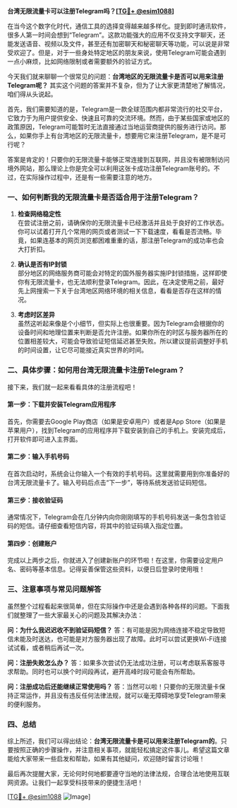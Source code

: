 **台湾无限流量卡可以注册Telegram吗？[[TG💪+ @esim1088](https://t.me/s/esim1088)]**

在当今这个数字化时代，通信工具的选择变得越来越多样化。提到即时通讯软件，很多人第一时间会想到“Telegram”。这款功能强大的应用不仅支持文字聊天，还能发送语音、视频以及文件，甚至还有加密聊天和秘密聊天等功能，可以说是非常受欢迎了。但是，对于一些身处特定地区的朋友来说，使用Telegram可能会遇到一点小麻烦，比如网络限制或者需要额外的验证方式。

今天我们就来聊聊一个很常见的问题：**台湾地区的无限流量卡是否可以用来注册Telegram呢？** 其实这个问题的答案并不复杂，但为了让大家更清楚地了解情况，咱们得从头说起。

首先，我们需要知道的是，Telegram是一款全球范围内都非常流行的社交平台，它致力于为用户提供安全、快速且可靠的交流环境。然而，由于某些国家或地区的政策原因，Telegram可能暂时无法直接通过当地运营商提供的服务进行访问。那么，如果你手上有台湾地区的无限流量卡，想要用它来注册Telegram，是不是可行呢？

答案是肯定的！只要你的无限流量卡能够正常连接到互联网，并且没有被限制访问境外网站，那么理论上你是完全可以利用这张卡成功注册Telegram账号的。不过，在实际操作过程中，还是有一些需要注意的地方。

### 一、如何判断我的无限流量卡是否适合用于注册Telegram？

1. **检查网络稳定性**  
   在尝试注册之前，请确保你的无限流量卡已经激活并且处于良好的工作状态。你可以试着打开几个常用的网页或者测试一下下载速度，看看是否流畅。毕竟，如果连基本的网页浏览都困难重重的话，那注册Telegram的成功率也会大打折扣。

2. **确认是否有IP封锁**  
   部分地区的网络服务商可能会对特定的国外服务器实施IP封锁措施，这样即使你有无限流量卡，也无法顺利登录Telegram。因此，在决定使用之前，最好先上网搜索一下关于台湾地区网络环境的相关信息，看看是否存在这样的情况。

3. **考虑时区差异**  
   虽然这听起来像是个小细节，但实际上也很重要。因为Telegram会根据你的设备时间和地理位置来判断是否允许注册。如果你所在的时区与服务器所在的位置相差较大，可能会导致验证短信延迟甚至失败。所以建议提前调整好手机的时间设置，让它尽可能接近真实世界的时间。

### 二、具体步骤：如何用台湾无限流量卡注册Telegram？

接下来，我们就一起来看看具体的注册流程吧！

#### 第一步：下载并安装Telegram应用程序
首先，你需要去Google Play商店（如果是安卓用户）或者是App Store（如果是苹果用户），找到Telegram的应用程序并下载安装到自己的手机上。安装完成后，打开软件即可进入主界面。

#### 第二步：输入手机号码
在首次启动时，系统会让你输入一个有效的手机号码。这里就需要用到你准备好的台湾无限流量卡了。输入号码后点击“下一步”，等待系统发送验证码短信。

#### 第三步：接收验证码
通常情况下，Telegram会在几分钟内向你刚刚填写的手机号码发送一条包含验证码的短信。请仔细查看短信内容，将其中的验证码填入指定位置。

#### 第四步：创建账户
完成以上两步之后，你就进入了创建新账户的环节啦！在这里，你需要设定用户名、密码等基本信息。记得妥善保管这些资料，以便日后登录时使用哦！

### 三、注意事项与常见问题解答

虽然整个过程看起来很简单，但在实际操作中还是会遇到各种各样的问题。下面我们就整理了一些大家最关心的问题及其解决办法：

**问：为什么我迟迟收不到验证码短信？**
答：有可能是因为网络连接不稳定导致短信未能及时送达，也可能是对方服务器出现了故障。此时可以尝试更换Wi-Fi连接试试看，或者稍后再试一次。

**问：注册失败怎么办？**
答：如果多次尝试仍无法成功注册，可以考虑联系客服寻求帮助。同时也可以换个时间段再试，避开高峰时段可能会有所帮助。

**问：注册成功后还能继续正常使用吗？**
答：当然可以啦！只要你的无限流量卡保持正常运作，并且没有违反任何法律法规，就可以毫无障碍地享受Telegram带来的便利服务。

### 四、总结

综上所述，我们可以得出结论：**台湾无限流量卡是可以用来注册Telegram的**。只要按照正确的步骤操作，并注意相关事项，就能轻松搞定这件事儿。希望这篇文章能给大家带来一些启发和帮助，如果有其他疑问，欢迎随时留言讨论哦！

最后再次提醒大家，无论何时何地都要遵守当地的法律法规，合理合法地使用互联网资源。让我们一起享受科技带来的便捷生活吧！

[[TG💪+ @esim1088](https://t.me/s/esim1088) ![Image](https://i.postimg.cc/4NQfJmqS/Snipaste-2025-05-13-00-14-12.png)]